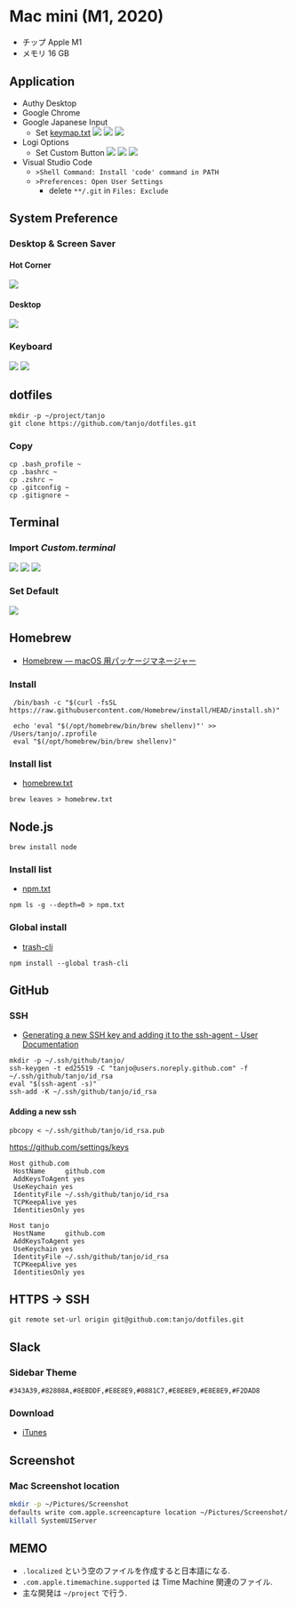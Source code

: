 # Mac mini (M1, 2020)
- チップ    Apple M1
- メモリ    16 GB
## Application
- Authy Desktop
- Google Chrome
- Google Japanese Input
  - Set [keymap.txt](./keymap.txt)
    ![](assets/ConfigDialog1.png)
    ![](assets/ConfigDialog2.png)
    ![](assets/ConfigDialog3.png)
- Logi Options
  - Set Custom Button
    ![](assets/LogiOptions1.png)
    ![](assets/LogiOptions2.png)
    ![](assets/LogiOptions3.png)
- Visual Studio Code
  - `>Shell Command: Install 'code' command in PATH`
  - `>Preferences: Open User Settings`
    - delete `**/.git` in `Files: Exclude` 
## System Preference
### Desktop & Screen Saver
#### Hot Corner
![](assets/デスクトップとスクリーンセーバー.png)
#### Desktop
![](assets/カタリナ.png)
### Keyboard
![](assets/キーボード.png)
![](assets/修飾キー.png)
## dotfiles
```
mkdir -p ~/project/tanjo
git clone https://github.com/tanjo/dotfiles.git
```
### Copy
```
cp .bash_profile ~
cp .bashrc ~
cp .zshrc ~
cp .gitconfig ~
cp .gitignore ~
```
## Terminal

### Import *Custom.terminal*

![](assets/Custom.terminal1.png)
![](assets/Custom.terminal2.png)
![](assets/Custom.terminal3.png)

### Set Default

![](assets/Custom.terminal4.png)

## Homebrew
- [Homebrew — macOS 用パッケージマネージャー](http://brew.sh/index_ja.html)
### Install
```
 /bin/bash -c "$(curl -fsSL https://raw.githubusercontent.com/Homebrew/install/HEAD/install.sh)"
```

```
 echo 'eval "$(/opt/homebrew/bin/brew shellenv)"' >> /Users/tanjo/.zprofile  
 eval "$(/opt/homebrew/bin/brew shellenv)"                    
```

### Install list
- [homebrew.txt](homebrew.txt)

```
brew leaves > homebrew.txt
```

## Node.js

```
brew install node
```

### Install list
- [npm.txt](npm.txt)
```
npm ls -g --depth=0 > npm.txt
```

### Global install

- [trash-cli](https://github.com/sindresorhus/trash-cli)

```
npm install --global trash-cli
```

## GitHub

### SSH

- [Generating a new SSH key and adding it to the ssh\-agent \- User Documentation](https://help.github.com/articles/generating-a-new-ssh-key-and-adding-it-to-the-ssh-agent/)

```
mkdir -p ~/.ssh/github/tanjo/
ssh-keygen -t ed25519 -C "tanjo@users.noreply.github.com" -f ~/.ssh/github/tanjo/id_rsa
eval "$(ssh-agent -s)"
ssh-add -K ~/.ssh/github/tanjo/id_rsa
```

#### Adding a new ssh

```
pbcopy < ~/.ssh/github/tanjo/id_rsa.pub
```

https://github.com/settings/keys

```
Host github.com
 HostName     github.com
 AddKeysToAgent yes
 UseKeychain yes
 IdentityFile ~/.ssh/github/tanjo/id_rsa
 TCPKeepAlive yes
 IdentitiesOnly yes

Host tanjo
 HostName     github.com
 AddKeysToAgent yes
 UseKeychain yes
 IdentityFile ~/.ssh/github/tanjo/id_rsa
 TCPKeepAlive yes
 IdentitiesOnly yes
```

## HTTPS -> SSH

```
git remote set-url origin git@github.com:tanjo/dotfiles.git
```

## Slack

### Sidebar Theme

```
#343A39,#82808A,#8EBDDF,#E8E8E9,#0881C7,#E8E8E9,#E8E8E9,#F2DAD8
```

### Download

- [iTunes](https://itunes.apple.com/jp/app/slack/id803453959?mt=12)

## Screenshot

### Mac Screenshot location

```sh
mkdir -p ~/Pictures/Screenshot
defaults write com.apple.screencapture location ~/Pictures/Screenshot/
killall SystemUIServer
```

## MEMO

- `.localized` という空のファイルを作成すると日本語になる.
- `.com.apple.timemachine.supported` は Time Machine 関連のファイル.
- 主な開発は `~/project` で行う.
